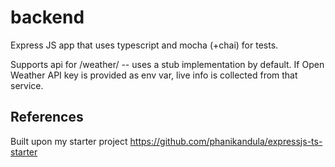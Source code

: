 # backend

Express JS app that uses typescript and mocha (+chai) for tests.

Supports api for /weather/<zip> -- uses a stub implementation by default. If Open Weather API key is provided as env var, live info is collected from that service.

## References
Built upon my starter project https://github.com/phanikandula/expressjs-ts-starter
